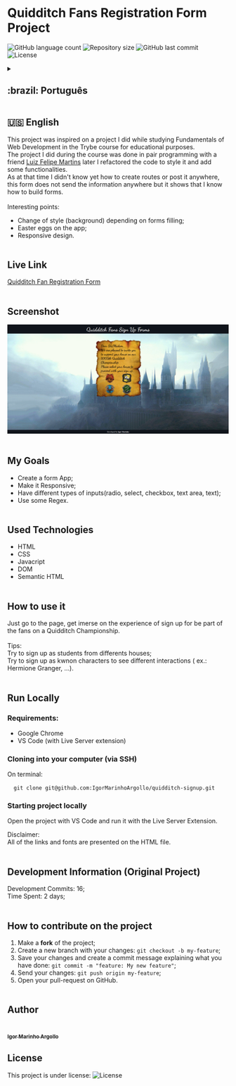 # Quidditch Fans Registration Form Project

<p>
  <img alt="GitHub language count" src="https://img.shields.io/github/languages/count/igormarinhoargollo/quidditch-signup?color=%2304D361">

  <img alt="Repository size" src="https://img.shields.io/github/repo-size/igormarinhoargollo/quidditch-signup">
  
  <img alt="GitHub last commit" src="https://img.shields.io/github/last-commit/igormarinhoargollo/quidditch-signup">
    
  <img alt="License" src="https://img.shields.io/badge/license-MIT-brightgreen">
   
<details>
  <summary><h2>:brazil: Português</h2></summary>
  Esse projeto foi inspirado no projeto que fiz enquanto estudando Fundamentos de Desenvolvimento Web no curso da Trybe para fins educacionais.<br>
   O desenvolvimento desse projeto se deu no modelo Pair Programming com o amigo <a href="https://github.com/Felpsmars" target="_blank">Luiz Felipe Martins</a>, depois eu refatorei a estilização e adicionei algumas funcionalidades.
<br>
 Como na época eu ainda não tinha conhecimento sobre rotas ou maneiras de envio de informações, o formulário não envia as informações obtidas, contudo, mostra habilidades em construção de formulários além de possibilitar a implementação de alguns Easter Eggs para fãs de Harry Potter.
<br><br>
 Pontos Interessantes:
 
 * Mudança de stylo de background em função de preenchimento do formulário;
 * Easter eggs no site;
 * Design responsivo.<br><br>
  
  ## Live Link
  <a href="https://quidditch-form.netlify.app/">Formulário de inscrição para torcida do torneio de Quadribol</a><br><br>
  
  ## Screenshot
  ![ScreenShot](./images/screenshot.png)<br><br>
  
  ## Objetivos
  * Criar uma aplicação web de formulário;
  * Tornar a aplicação responsiva;
  * Possuir diferentes tipos de inputs(radio, select, checkbox, text area, text);
  * Usar algumas Regex.<br><br>
  
  ## Tecnologias usadas
  * HTML
  * CSS
  * Javacript
  * DOM
  * Semantic HTML<br><br>
  
  ## Como usar
  Acesse a página, se envolva na experiência de preencher o formulário para ser parte da torcida do torneio de Quadribol.<br><br>
  Dicas: <br>
  Tente se cadastrar como estudante de diferentes casas; <br>
  Tente se cadastrar como personagens famosos do universo Harry Potter  para ver diferentes intereções( ex.: Hermione Granger, ...). <br><br>
    
  ## Rodar Localmente
  ### Requisitos:
   * Google Chrome
   * VS Code (com a extensão Live Server)
    
  ### Clonar no seu computador (via SSH)
  No terminal:
  
    git clone git@github.com:IgorMarinhoArgollo/quidditch-signup.git
  

  ### Iniciando o projeto localmente
  Abra o projeto com o VS code e rode o projeto com a extensão Live Server
   
  Disclaimer: 
  <br>
     Todos os links e fontes das imagens estão presentes no arquivo HTML.<br><br>
  
  ## Informações de Desenvolvimento (Projeto Original)
  Commits de Desenvolvimento: 16; <br>
  Tempo Gasto: 2 dias;<br><br>
  
  ## Como contribuir no projeto
  1. Faça um **fork** do projeto;
  2. Crie uma nova branch com as suas alterações: `git checkout -b my-feature`;
  3. Salve as alterações e crie uma mensagem de commit contando o que você fez: `git commit -m "feature: My new feature"`;
  4. Envie as suas alterações: `git push origin my-feature`;
  5. Abra o seu pull-request na página do GitHub.<br><br>

##  Autor
<a href="https://www.linkedin.com/in/igormarinhoargollo/">
 <img style="border-radius:300px;" src="https://avatars.githubusercontent.com/u/85767736?s=96&v=4" width="100px;" alt=""/>
 <br />
 <sub><b>Igor Marinho Argollo</b></sub></a> <a href="https://www.linkedin.com/in/igormarinhoargollo/"></a>
 <br><br>

  ## Licença
  Esse projeto está sob a licença:
  <img alt="License" src="https://img.shields.io/badge/license-MIT-brightgreen"><br><br>
</details>

##
## :us: English

This project was inspired on a project I did while studying Fundamentals of Web Development in the Trybe course for educational purposes.<br> The project I did during the course was done in pair programming with a friend <a href="https://github.com/Felpsmars" target="_blank">Luiz Felipe Martins</a> later I refactored the code to style it and add some functionalities.
<br>
 As at that time I didn't know yet how to create routes or post it anywhere, this form does not send the information anywhere but it shows that I know how to build forms.
<br><br>
 Interesting points:
 * Change of style (background) depending on forms filling;
 * Easter eggs on the app;
 * Responsive design.<br><br>

## Live Link
<a href="https://quidditch-form.netlify.app/" target="_blank">Quidditch Fan Registration Form</a><br><br>
  
## Screenshot
![ScreenShot](./images/screenshot.png)<br><br>

## My Goals
* Create a form App;
* Make it Responsive;
* Have different types of inputs(radio, select, checkbox, text area, text);
* Use some Regex.<br><br>

## Used Technologies
  * HTML
  * CSS
  * Javacript
  * DOM
  * Semantic HTML<br><br>

## How to use it
  Just go to the page, get imerse on the experience of sign up for be part of the fans on a Quidditch Championship.<br><br>
  Tips: <br>
  Try to sign up as students from differents houses; <br>
  Try to sign up as kwnon characters to see different interactions ( ex.: Hermione Granger, ...). <br><br>
    
## Run Locally
  ### Requirements:
   * Google Chrome
   * VS Code (with Live Server extension)
    
  ### Cloning into your computer (via SSH)
  On terminal:

      git clone git@github.com:IgorMarinhoArgollo/quidditch-signup.git

  ### Starting project locally
  Open the project with VS Code and run it with the Live Server Extension.

  Disclaimer: 
  <br>
     All of the links and fonts are presented on the HTML file.<br><br>
    
    
## Development Information (Original Project)
  Development Commits: 16; <br>
  Time Spent: 2 days; <br><br>
  
## How to contribute on the project
  1. Make a **fork** of the project;
  2. Create a new branch with your changes: `git checkout -b my-feature`;
  3. Save your changes and create a commit message explaining what you have done: `git commit -m "feature: My new feature"`;
  4. Send your changes: `git push origin my-feature`;
  5. Open your pull-request on GitHub.<br><br>

##  Author
<a href="https://www.linkedin.com/in/igormarinhoargollo/">
 <img style="border-radius:300px;" src="https://avatars.githubusercontent.com/u/85767736?s=96&v=4" width="100px;" alt=""/>
 <br />
 <sub><b>Igor Marinho Argollo</b></sub></a> <a href="https://www.linkedin.com/in/igormarinhoargollo/"></a>
 <br />
  
## License
  This project is under license:
  <img alt="License" src="https://img.shields.io/badge/license-MIT-brightgreen"><br><br>
